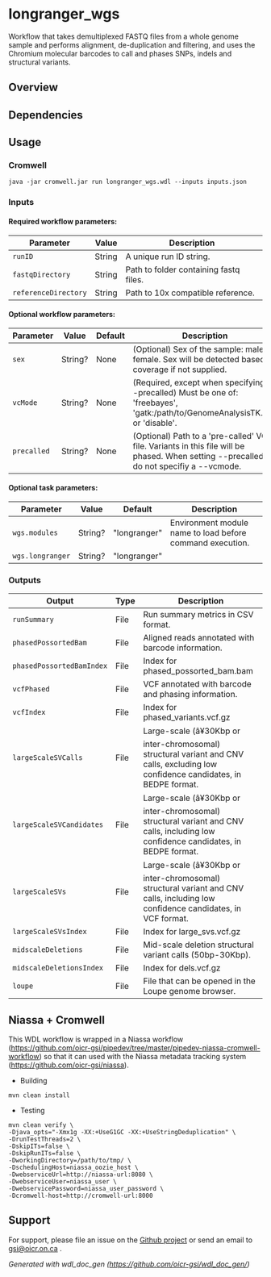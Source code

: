 # longranger_wgs

Workflow that takes demultiplexed FASTQ files from a whole genome sample and performs alignment, de-duplication and filtering, and uses the Chromium molecular barcodes to call and phases SNPs, indels and structural variants.

## Overview

## Dependencies



## Usage

### Cromwell
```
java -jar cromwell.jar run longranger_wgs.wdl --inputs inputs.json
```

### Inputs

#### Required workflow parameters:
Parameter|Value|Description
---|---|---
`runID`|String|A unique run ID string.
`fastqDirectory`|String|Path to folder containing fastq files.
`referenceDirectory`|String|Path to 10x compatible reference.


#### Optional workflow parameters:
Parameter|Value|Default|Description
---|---|---|---
`sex`|String?|None|(Optional) Sex of the sample: male or female. Sex will be detected based on coverage if not supplied.
`vcMode`|String?|None|(Required, except when specifying --precalled) Must be one of: 'freebayes', 'gatk:/path/to/GenomeAnalysisTK.jar', or 'disable'.
`precalled`|String?|None|(Optional) Path to a 'pre-called' VCF file. Variants in this file will be phased. When setting --precalled, do not specifiy a --vcmode.


#### Optional task parameters:
Parameter|Value|Default|Description
---|---|---|---
`wgs.modules`|String?|"longranger"|Environment module name to load before command execution.
`wgs.longranger`|String?|"longranger"|


### Outputs

Output | Type | Description
---|---|---
`runSummary`|File|Run summary metrics in CSV format.
`phasedPossortedBam`|File|Aligned reads annotated with barcode information.
`phasedPossortedBamIndex`|File|Index for phased_possorted_bam.bam
`vcfPhased`|File|VCF annotated with barcode and phasing information.
`vcfIndex`|File|Index for phased_variants.vcf.gz
`largeScaleSVCalls`|File|Large-scale (â¥30Kbp or inter-chromosomal) structural variant and CNV calls, excluding low confidence candidates, in BEDPE format.
`largeScaleSVCandidates`|File|Large-scale (â¥30Kbp or inter-chromosomal) structural variant and CNV calls, including low confidence candidates, in BEDPE format.
`largeScaleSVs`|File|Large-scale (â¥30Kbp or inter-chromosomal) structural variant and CNV calls, including low confidence candidates, in VCF format.
`largeScaleSVsIndex`|File|Index for large_svs.vcf.gz
`midscaleDeletions`|File|Mid-scale deletion structural variant calls (50bp-30Kbp).
`midscaleDeletionsIndex`|File|Index for dels.vcf.gz
`loupe`|File|	File that can be opened in the Loupe genome browser.


## Niassa + Cromwell

This WDL workflow is wrapped in a Niassa workflow (https://github.com/oicr-gsi/pipedev/tree/master/pipedev-niassa-cromwell-workflow) so that it can used with the Niassa metadata tracking system (https://github.com/oicr-gsi/niassa).

* Building
```
mvn clean install
```

* Testing
```
mvn clean verify \
-Djava_opts="-Xmx1g -XX:+UseG1GC -XX:+UseStringDeduplication" \
-DrunTestThreads=2 \
-DskipITs=false \
-DskipRunITs=false \
-DworkingDirectory=/path/to/tmp/ \
-DschedulingHost=niassa_oozie_host \
-DwebserviceUrl=http://niassa-url:8080 \
-DwebserviceUser=niassa_user \
-DwebservicePassword=niassa_user_password \
-Dcromwell-host=http://cromwell-url:8000
```

## Support

For support, please file an issue on the [Github project](https://github.com/oicr-gsi) or send an email to gsi@oicr.on.ca .

_Generated with wdl_doc_gen (https://github.com/oicr-gsi/wdl_doc_gen/)_
